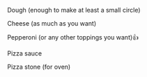 Dough (enough to make at least a small circle)

Cheese (as much as you want)

Pepperoni (or any other toppings you want)👍

Pizza sauce

Pizza stone (for oven)


